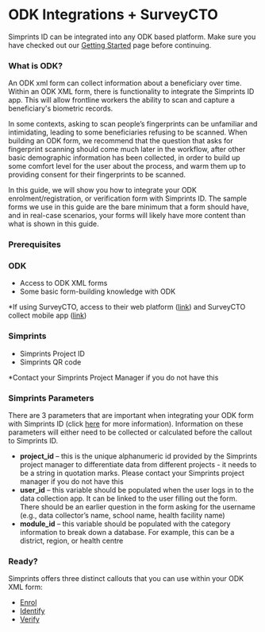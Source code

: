 # ODK Integrations + SurveyCTO

Simprints ID can be integrated into any ODK based platform. Make sure you have checked out our [Getting Started](../../integrating-with-simprints/getting-started.md) page before continuing.

### What is ODK? <a href="#h.p_lyw0gue-zzer_l" id="h.p_lyw0gue-zzer_l"></a>

An ODK xml form can collect information about a beneficiary over time. Within an ODK XML form, there is functionality to integrate the Simprints ID app. This will allow frontline workers the ability to scan and capture a beneficiary's biometric records.

In some contexts, asking to scan people’s fingerprints can be unfamiliar and intimidating, leading to some beneficiaries refusing to be scanned. When building an ODK form, we recommend that the question that asks for fingerprint scanning should come much later in the workflow, after other basic demographic information has been collected, in order to build up some comfort level for the user about the process, and warm them up to providing consent for their fingerprints to be scanned.

In this guide, we will show you how to integrate your ODK enrolment/registration, or verification form with Simprints ID. The sample forms we use in this guide are the bare minimum that a form should have, and in real-case scenarios, your forms will likely have more content than what is shown in this guide.

### Prerequisites <a href="#h.p_p3i8pmcxu9zu_l" id="h.p_p3i8pmcxu9zu_l"></a>

### ODK <a href="#h.p_kd5wdjkcv63e_l" id="h.p_kd5wdjkcv63e_l"></a>

* Access to ODK XML forms
* Some basic form-building knowledge with ODK

\*If using SurveyCTO, access to their web platform ([link](https://www.surveycto.com/)) and SurveyCTO collect mobile app ([link](https://play.google.com/store/apps/details?id=com.surveycto.collect.android\&hl=en\_GB\&pli=1))

### Simprints <a href="#h.p_vkfldqqqyekt_l" id="h.p_vkfldqqqyekt_l"></a>

* Simprints Project ID
* Simprints QR code

\*Contact your Simprints Project Manager if you do not have this

### Simprints Parameters <a href="#h.p_on5ii9pkjmmj_l" id="h.p_on5ii9pkjmmj_l"></a>

There are 3 parameters that are important when integrating your ODK form with Simprints ID (click [here](https://sites.google.com/simprints.com/simprints-for-developers/integrating-w-simprints-old) for more information). Information on these parameters will either need to be collected or calculated before the callout to Simprints ID.

* **project\_id** – this is the unique alphanumeric id provided by the Simprints project manager to differentiate data from different projects - it needs to be a string in quotation marks. Please contact your Simprints project manager if you do not have this
* **user\_id** – this variable should be populated when the user logs in to the data collection app. It can be linked to the user filling out the form. There should be an earlier question in the form asking for the username (e.g., data collector’s name, school name, health facility name)
* **module\_id** – this variable should be populated with the category information to break down a database. For example, this can be a district, region, or health centre

### Ready? <a href="#h.p_wvt7h83oatmp_l" id="h.p_wvt7h83oatmp_l"></a>

Simprints offers three distinct callouts that you can use within your ODK XML form:

* [Enrol](enrol.md)
* [Identify](identify.md)
* [Verify](verify.md)
